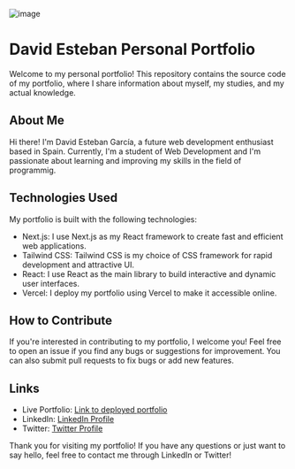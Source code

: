 ![image](https://github.com/DvzZDev/Personal-Portfolio-/assets/16827019/40b10ce9-9bbb-4951-a0a0-b0bd9b5171e7)

<h1>David Esteban Personal Portfolio</h1>

<p>Welcome to my personal portfolio! This repository contains the source code of my portfolio, where I share information about myself, my studies, and my actual knowledge.</p>

<h2>About Me</h2>

<p>Hi there! I'm David Esteban García, a future web development enthusiast based in Spain. Currently, I'm a student of Web Development and I'm passionate about learning and improving my skills in the field of programmig.</p>

<h2>Technologies Used</h2>

<p>My portfolio is built with the following technologies:</p>
<ul>
  <li>Next.js: I use Next.js as my React framework to create fast and efficient web applications.</li>
  <li>Tailwind CSS: Tailwind CSS is my choice of CSS framework for rapid development and attractive UI.</li>
  <li>React: I use React as the main library to build interactive and dynamic user interfaces.</li>
  <li>Vercel: I deploy my portfolio using Vercel to make it accessible online.</li>
</ul>

<h2>How to Contribute</h2>

<p>If you're interested in contributing to my portfolio, I welcome you! Feel free to open an issue if you find any bugs or suggestions for improvement. You can also submit pull requests to fix bugs or add new features.</p>

<h2>Links</h2>
<ul>
  <li>Live Portfolio: <a href="https://portfolio-dvz-z-node-js.vercel.app/">Link to deployed portfolio</a></li>
  <li>LinkedIn: <a href="https://www.linkedin.com/in/david-esteban-garcia-bba029221/">LinkedIn Profile</a></li>
  <li>Twitter: <a href="https://twitter.com/_DvzZ_">Twitter Profile</a></li>
</ul>

<p>Thank you for visiting my portfolio! If you have any questions or just want to say hello, feel free to contact me through LinkedIn or Twitter!</p>
